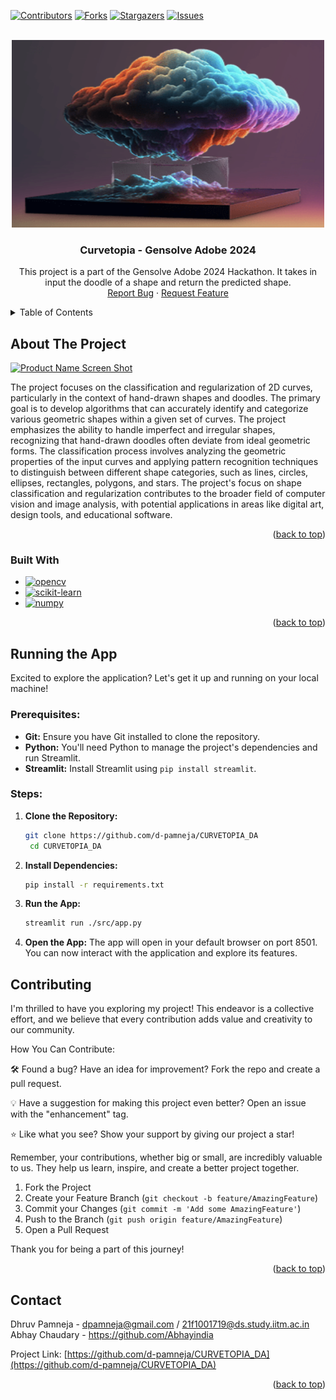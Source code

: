 <a name="readme-top"></a>

[![Contributors][contributors-shield]][contributors-url]
[![Forks][forks-shield]][forks-url]
[![Stargazers][stars-shield]][stars-url]
[![Issues][issues-shield]][issues-url]
<!-- [![LinkedIn][linkedin-shield]][linkedin-url] -->
<!-- [![MIT License][license-shield]][license-url] -->


<!-- PROJECT LOGO -->
<br />
<div align="center">
  <a href="https://github.com/d-pamneja/CURVETOPIA_DA">
    <img src="static/logo.png" alt="Logo" width="500" height="300">
  </a>

<h3 align="center">Curvetopia - Gensolve Adobe 2024</h3>

  <p align="center">
    This project is a part of the Gensolve Adobe 2024 Hackathon. It takes in input the doodle of a shape and return the predicted shape.
    <br />
    <a href="https://github.com/d-pamneja/CURVETOPIA_DA/issues">Report Bug</a>
    ·
    <a href="https://github.com/d-pamneja/CURVETOPIA_DA/issues">Request Feature</a>
  </p>
</div>



<!-- TABLE OF CONTENTS -->
<details>
  <summary>Table of Contents</summary>
  <ol>
    <li>
      <a href="#about-the-project">About The Project</a>
      <ul>
        <li><a href="#built-with">Built With</a></li>
      </ul>
    </li>
    <li><a href="#contributing">Contributing</a></li>
    <li><a href="#contact">Contact</a></li>
  </ol>
</details>



<!-- ABOUT THE PROJECT -->
## About The Project

[![Product Name Screen Shot][product-screenshot]](https://example.com)

The project focuses on the classification and regularization of 2D curves, particularly in the context of hand-drawn shapes and doodles. The primary goal is to develop algorithms that can accurately identify and categorize various geometric shapes within a given set of curves. The project emphasizes the ability to handle imperfect and irregular shapes, recognizing that hand-drawn doodles often deviate from ideal geometric forms. The classification process involves analyzing the geometric properties of the input curves and applying pattern recognition techniques to distinguish between different shape categories, such as lines, circles, ellipses, rectangles, polygons, and stars. The project's focus on shape classification and regularization contributes to the broader field of computer vision and image analysis, with potential applications in areas like digital art, design tools, and educational software.

<p align="right">(<a href="#readme-top">back to top</a>)</p>



### Built With

* [![opencv][opencv]][opencv-url]
* [![scikit-learn][scikit-learn]][scikit-learn-url]
* [![numpy][numpy]][numpy-url]


<p align="right">(<a href="#readme-top">back to top</a>)</p>

<!--HHS-->
## Running the App

Excited to explore the application? Let's get it up and running on your local machine!

### Prerequisites:

* **Git:** Ensure you have Git installed to clone the repository.
* **Python:** You'll need Python to manage the project's dependencies and run Streamlit.
* **Streamlit:** Install Streamlit using `pip install streamlit`.

### Steps:

1. **Clone the Repository:**
   ```bash
   git clone https://github.com/d-pamneja/CURVETOPIA_DA
    cd CURVETOPIA_DA
    ```

2. **Install Dependencies:**
    ```bash
    pip install -r requirements.txt
    ```

3. **Run the App:**
    ```bash
    streamlit run ./src/app.py
    ```

4. **Open the App:**
    The app will open in your default browser on port 8501. You can now interact with the application and explore its features.

<!-- CONTRIBUTING -->
## Contributing

I'm thrilled to have you exploring my project! This endeavor is a collective effort, and we believe that every contribution adds value and creativity to our community.

How You Can Contribute:

🛠️ Found a bug? Have an idea for improvement? Fork the repo and create a pull request.

💡 Have a suggestion for making this project even better? Open an issue with the "enhancement" tag.

⭐ Like what you see? Show your support by giving our project a star!

Remember, your contributions, whether big or small, are incredibly valuable to us. They help us learn, inspire, and create a better project together.


1. Fork the Project
2. Create your Feature Branch (`git checkout -b feature/AmazingFeature`)
3. Commit your Changes (`git commit -m 'Add some AmazingFeature'`)
4. Push to the Branch (`git push origin feature/AmazingFeature`)
5. Open a Pull Request

Thank you for being a part of this journey!

<p align="right">(<a href="#readme-top">back to top</a>)</p>



<!-- CONTACT -->
## Contact

Dhruv Pamneja - dpamneja@gmail.com / 21f1001719@ds.study.iitm.ac.in
<br>
Abhay Chaudary - https://github.com/Abhayindia

Project Link: [https://github.com/d-pamneja/CURVETOPIA_DA](https://github.com/d-pamneja/CURVETOPIA_DA)

<p align="right">(<a href="#readme-top">back to top</a>)</p>



<!-- MARKDOWN LINKS & IMAGES -->
<!-- https://www.markdownguide.org/basic-syntax/#reference-style-links -->
[contributors-shield]: https://img.shields.io/github/contributors/d-pamneja/CURVETOPIA_DA.svg?style=for-the-badge
[contributors-url]: https://github.com/d-pamneja/CURVETOPIA_DA/graphs/contributors
[forks-shield]: https://img.shields.io/github/forks/d-pamneja/CURVETOPIA_DA.svg?style=for-the-badge
[forks-url]: https://github.com/d-pamneja/d-pamneja/CURVETOPIA_DA/network/members
[stars-shield]: https://img.shields.io/github/stars/d-pamneja/CURVETOPIA_DA.svg?style=for-the-badge
[stars-url]: https://github.com/d-pamneja/CURVETOPIA_DA/stargazers
[issues-shield]: https://img.shields.io/github/issues/d-pamneja/CURVETOPIA_DA.svg?style=for-the-badge
[issues-url]: https://github.com/d-pamneja/CURVETOPIA_DA/issues
[license-shield]: https://img.shields.io/github/license/d-pamneja/CURVETOPIA_DA.svg?style=for-the-badge
[license-url]: https://github.com/d-pamneja/CURVETOPIA_DA/blob/master/LICENSE.txt
[linkedin-shield]: https://img.shields.io/badge/-LinkedIn-black.svg?style=for-the-badge&logo=linkedin&colorB=555
[linkedin-url]: https://www.linkedin.com/in/dhruv-pamneja-3b8432187/
[product-screenshot]: static/homepage_ss.png
[amazonaws]: https://img.shields.io/badge/Amazon_AWS-FF9900?style=for-the-badge&logo=amazonaws&logoColor=white
[amazonaws-url]: https://aws.amazon.com/
[chromadb]: https://img.shields.io/badge/ChromaDB-000000?style=for-the-badge&logo=chromadb&logoColor=white
[chromadb-url]: https://www.trychroma.com
[flask]: https://img.shields.io/badge/Flask-000000?style=for-the-badge&logo=flask&logoColor=white
[flask-url]: https://flask.palletsprojects.com/en/2.0.x/
[Next.js]: https://img.shields.io/badge/next.js-000000?style=for-the-badge&logo=nextdotjs&logoColor=white
[Next-url]: https://nextjs.org/
[React.js]: https://img.shields.io/badge/React-20232A?style=for-the-badge&logo=react&logoColor=61DAFB
[React-url]: https://reactjs.org/
[Vue.js]: https://img.shields.io/badge/Vue.js-35495E?style=for-the-badge&logo=vuedotjs&logoColor=4FC08D
[Vue-url]: https://vuejs.org/
[Angular.io]: https://img.shields.io/badge/Angular-DD0031?style=for-the-badge&logo=angular&logoColor=white
[Angular-url]: https://angular.io/
[Svelte.dev]: https://img.shields.io/badge/Svelte-4A4A55?style=for-the-badge&logo=svelte&logoColor=FF3E00
[Svelte-url]: https://svelte.dev/
[Laravel.com]: https://img.shields.io/badge/Laravel-FF2D20?style=for-the-badge&logo=laravel&logoColor=white
[Laravel-url]: https://laravel.com
[Bootstrap.com]: https://img.shields.io/badge/Bootstrap-563D7C?style=for-the-badge&logo=bootstrap&logoColor=white
[Bootstrap-url]: https://getbootstrap.com
[JQuery.com]: https://img.shields.io/badge/jQuery-0769AD?style=for-the-badge&logo=jquery&logoColor=white
[JQuery-url]: https://jquery.com 
[Pandas]: https://img.shields.io/badge/pandas-%23150458.svg?style=for-the-badge&logo=pandas&logoColor=white
[Pandas-url]: https://pandas.pydata.org
[scikit-learn]: https://img.shields.io/badge/scikit--learn-%23F7931E.svg?style=for-the-badge&logo=scikit-learn&logoColor=white
[scikit-learn-url]: https://scikit-learn.org/stable/
[openai]: https://img.shields.io/badge/OpenAI-5A5A5A?style=for-the-badge&logo=openai&logoColor=white
[openai-url]: https://openai.com
[opencv]: https://img.shields.io/badge/OpenCV-5C3EE8?style=for-the-badge&logo=opencv&logoColor=white
[opencv-url]: https://opencv.org
[numpy]: https://img.shields.io/badge/NumPy-013243?style=for-the-badge&logo=numpy&logoColor=white
[numpy-url]: https://numpy.org
[langchain]: https://img.shields.io/badge/Langchain-FF2D20?style=for-the-badge&logo=langchain&logoColor=white
[langchain-url]: https://langchain.com